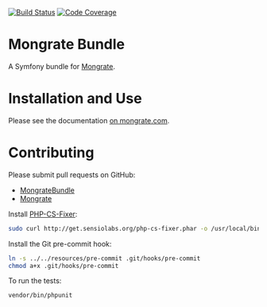 [![Build Status](https://travis-ci.org/mongrate/mongrate-bundle.svg?branch=master)](https://travis-ci.org/mongrate/mongrate-bundle)
[![Code Coverage](https://scrutinizer-ci.com/g/amyboyd/mongrate-bundle/badges/coverage.png?b=master)](https://scrutinizer-ci.com/g/amyboyd/mongrate-bundle/?branch=master)

Mongrate Bundle
===============

A Symfony bundle for [Mongrate](http://mongrate.com/).

Installation and Use
====================

Please see the documentation [on mongrate.com](http://mongrate.com/docs).

Contributing
============

Please submit pull requests on GitHub:
* [MongrateBundle](https://github.com/mongrate/mongrate-bundle/pulls)
* [Mongrate](https://github.com/mongrate/mongrate/pulls)

Install [PHP-CS-Fixer](https://github.com/fabpot/PHP-CS-Fixer):

```sh
sudo curl http://get.sensiolabs.org/php-cs-fixer.phar -o /usr/local/bin/php-cs-fixer
```

Install the Git pre-commit hook:

```sh
ln -s ../../resources/pre-commit .git/hooks/pre-commit
chmod a+x .git/hooks/pre-commit
```

To run the tests:

```sh
vendor/bin/phpunit
```
